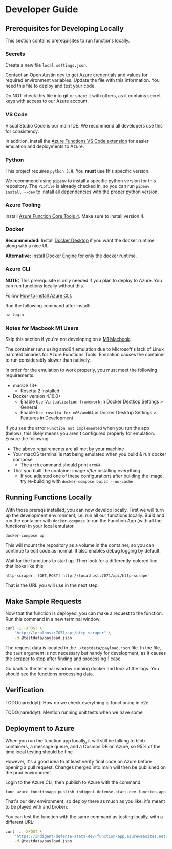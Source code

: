 # Developer Guide

## Prerequisites for Developing Locally

This section contains prerequisites to run functions locally.

### Secrets

Create a new file `local.settings.json`.

Contact an Open Austin dev to get Azure credentials and values for required environment variables.
Update the file with this information.
You need this file to deploy and test your code.

Do NOT check this file into git or share it with others, as it contains secret keys with access to our Azure account.

### VS Code

Visual Studio Code is our main IDE. We recommend all developers use this for consistency.

In addition, install the [Azure Functions VS Code extension](https://marketplace.visualstudio.com/items?itemName=ms-azuretools.vscode-azurefunctions) for easier emulation and deployments to Azure.

### Python

This project requires `python 3.9`. You **must** use this specific version.

We recommend using `pipenv` to install a specific python version for this repository.
The `Pipfile` is already checked in, so you can run `pipenv install --dev` to install all dependencies with the proper python version.

### Azure Tooling

Install [Azure Function Core Tools 4](https://github.com/Azure/azure-functions-core-tools).
Make sure to install version 4.

### Docker

**Recommended:** Install [Docker Desktop](https://www.docker.com/products/docker-desktop/) if you want the docker runtime along with a nice UI.

**Alternative:** Install [Docker Engine](https://docs.docker.com/engine/install/) for only the docker runtime.

### Azure CLI

**NOTE:** This prerequisite is only needed if you plan to deploy to Azure. You can run functions locally without this.

Follow [How to install Azure CLI](https://learn.microsoft.com/en-us/cli/azure/install-azure-cli).

Run the following command after install:

```sh
az login
```

### Notes for Macbook M1 Users

Skip this section if you're not developing on a [M1 Macbook](https://support.apple.com/en-us/HT211814).

The container runs using amd64 emulation due to Microsoft's lack of Linux
aarch64 binaries for Azure Functions Tools. Emulation causes the container to
run considerably slower than natively.

In order for the emulation to work properly, you must meet the following requirements:

- macOS 13+
  - Rosetta 2 installed
- Docker version 4.16.0+
  - Enable `Use Virtualization framework` in Docker Destkop Settings > General
  - Enable `Use rosetta for x86/amd64` in Docker Desktop Settings > Features in Development

If you see the error `Function not implemented` when you run the app (below),
this likely means you aren't configured properly for emulation.
Ensure the following:

- The above requirements are all met by your machine
- Your macOS terminal is **not** being emulated when you build & run docker compose
  - The `arch` command should print `arm64`
- That you built the container image _after_ installing everything
  - If you adjusted one of these configurations after building the image, try re-building with `docker-compose build --no-cache`

## Running Functions Locally

With those prereqs installed, you can now develop locally.
First we will turn up the development environment, i.e. run all our functions locally.
Build and run the container with `docker-compose` to run the Function App (with all the functions) in your local emulator.

```sh
docker-compose up
```

This will mount the repository as a volume in the container, so you can continue
to edit code as normal. It also enables debug logging by default.

Wait for the functions to start up. Then look for a differently-colored line that looks like this

```txt
http-scraper: [GET,POST] http://localhost:7071/api/http-scraper
```

That is the URL you will use in the next step.

## Make Sample Requests

Now that the function is deployed, you can make a request to the function.
Run this command in a new terminal window:

```sh
curl -i -XPOST \
    "http://localhost:7071/api/http-scraper" \
    -d @testdata/payload.json
```

The request data is located in the `./testdata/payload.json` file.
In the file, the `test` argument is not necessary but handy for development,
as it causes the scraper to stop after finding and processing 1 case.

Go back to the terminal window running docker and look at the logs.
You should see the functions processing data.

## Verification

TODO(nareddyt): How do we check everything is functioning in e2e

TODO(nareddyt): Mention running unit tests when we have some

## Deployment to Azure

When you run the function app locally, it will still be talking to blob containers, a message queue, and a Cosmos DB on Azure, so 95% of the time local testing should be fine.

However, it's a good idea to at least verify final code on Azure before opening a pull request.
Changes merged into main will then be published on the prod environment.

Login to the Azure CLI, then publish to Azure with the command:

```sh
func azure functionapp publish indigent-defense-stats-dev-function-app
```

That's our dev environment, so deploy there as much as you like; 
it's meant to be played with and broken.  

You can test the function with the same command as testing locally, with a different URL:

```sh
curl -i -XPOST \
    "https://indigent-defense-stats-dev-function-app.azurewebsites.net/api/http-scraper" \
    -d @testdata/payload.json
```
